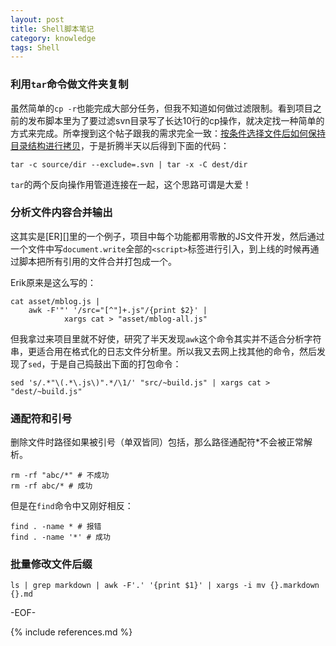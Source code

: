 ```yaml
---
layout: post
title: Shell脚本笔记
category: knowledge
tags: Shell
---
```


### 利用`tar`命令做文件夹复制

虽然简单的`cp -r`也能完成大部分任务，但我不知道如何做过滤限制。看到项目之前的发布脚本里为了要过滤svn目录写了长达10行的cp操作，就决定找一种简单的方式来完成。所幸搜到这个帖子跟我的需求完全一致：[按条件选择文件后如何保持目录结构进行拷贝](http://bbs.chinaunix.net/thread-3613442-1-1.html)，于是折腾半天以后得到下面的代码：

	tar -c source/dir --exclude=.svn | tar -x -C dest/dir

`tar`的两个反向操作用管道连接在一起，这个思路可谓是大爱！

### 分析文件内容合并输出

这其实是[ER][]里的一个例子，项目中每个功能都用零散的JS文件开发，然后通过一个文件中写`document.write`全部的`<script>`标签进行引入，到上线的时候再通过脚本把所有引用的文件合并打包成一个。

Erik原来是这么写的：

	cat asset/mblog.js | 
	    awk -F'"' '/src="[^"]+.js"/{print $2}' |
	            xargs cat > "asset/mblog-all.js"

但我拿过来项目里就不好使，研究了半天发现`awk`这个命令其实并不适合分析字符串，更适合用在格式化的日志文件分析里。所以我又去网上找其他的命令，然后发现了`sed`，于是自己捣鼓出下面的打包命令：

	sed 's/.*"\(.*\.js\)".*/\1/' "src/~build.js" | xargs cat > "dest/~build.js"

### 通配符和引号

删除文件时路径如果被引号（单双皆同）包括，那么路径通配符*不会被正常解析。

	rm -rf "abc/*" # 不成功
	rm -rf abc/* # 成功

但是在`find`命令中又刚好相反：

	find . -name * # 报错
	find . -name '*' # 成功

### 批量修改文件后缀

	ls | grep markdown | awk -F'.' '{print $1}' | xargs -i mv {}.markdown {}.md

-EOF-

{% include references.md %}
